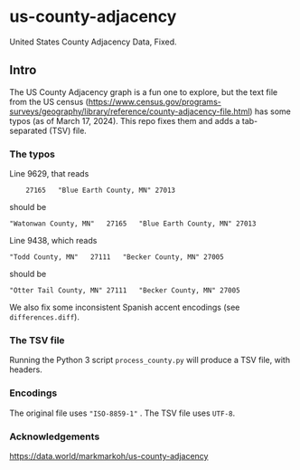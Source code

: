 # us-county-adjacency

United States County Adjacency Data, Fixed.

## Intro

The US County Adjacency graph is a fun one to explore, but the text file from the US census 
(https://www.census.gov/programs-surveys/geography/library/reference/county-adjacency-file.html)
has some typos (as of March 17, 2024).
This repo fixes them and adds a tab-separated (TSV) file.

### The typos

Line 9629, that reads
```
    27165	"Blue Earth County, MN"	27013
```
should be
```
"Watonwan County, MN"	27165	"Blue Earth County, MN"	27013
```

Line 9438, which reads
```
"Todd County, MN"   27111   "Becker County, MN" 27005
```
should be
```
"Otter Tail County, MN"	27111	"Becker County, MN"	27005
```

We also fix some inconsistent Spanish accent encodings (see `differences.diff`).

### The TSV file

Running the Python 3 script `process_county.py` will produce a TSV file, with headers.

### Encodings

The original file uses `"ISO-8859-1"` . The TSV file uses `UTF-8`.

### Acknowledgements

https://data.world/markmarkoh/us-county-adjacency
